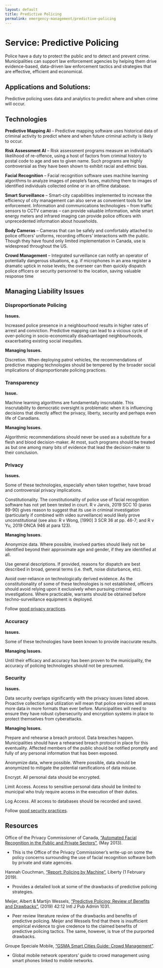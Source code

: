 ```yaml
---
layout: default
title: Predictive Policing
permalink: emergency-management/predictive-policing
---
```

# Service: Predictive Policing

Police have a duty to protect the public and to detect and prevent crime. Municipalities can support law enforcement agencies by helping them drive evidence-based, data-driven law enforcement tactics and strategies that are effective, efficient and economical. 

## Applications and Solutions: 

Predictive policing uses data and analytics to predict where and when crime will occur. 

## Technologies

**Predictive Mapping AI** – Predictive mapping software uses historical data of criminal activity to predict where and when future criminal activity is likely to occur.

**Risk Assessment AI** – Risk assessment programs measure an individual’s likelihood of re-offence, using a host of factors from criminal history to postal code to age and sex to given name. Such programs are highly controversial as they have been shown to exhibit racial and ethnic bias.

**Facial Recognition** – Facial recognition software uses machine learning algorithms to analyze images of people’s faces, matching them to images of identified individuals collected online or in an offline database.

**Smart Surveillance** – Smart-city capabilities implemented to increase the efficiency of city management can also serve as convenient tools for law enforcement. Information and communications technologies – from traffic sensors to CCTV cameras – can provide valuable information, while smart energy meters and infrared imaging can provide police officers with unprecedented information about households.

**Body Cameras** – Cameras that can be safely and comfortably attached to police officers’ uniforms, recording officers’ interactions with the public. Though they have found only limited implementation in Canada, use is widespread throughout the US. 

**Crowd Management** – Integrated surveillance can notify an operator of potentially dangerous situations, e.g. if microphones in an area register a dramatic uptick in noise levels; the overseer can then quickly dispatch police officers or security personnel to the location, saving valuable response time

## Managing Liability Issues

### Disproportionate Policing

**Issues.** 

Increased police presence in a neighbourhood results in higher rates of arrest and conviction. Predictive mapping can lead to a vicious cycle of over-policing in socio-economically disadvantaged neighbourhoods, exacerbating existing social inequities.

**Managing Issues.**

Discretion. When deploying patrol vehicles, the recommendations of predictive mapping technologies should be tempered by the broader social implications of disproportionate policing practices.

### Transparency

**Issue.** 

Machine learning algorithms are fundamentally inscrutable. This inscrutability to democratic oversight is problematic when it is influencing decisions that directly affect the privacy, liberty, security and perhaps even life of Canadians.

**Managing Issues.**

Algorithmic recommendations should never be used as a substitute for a flesh and blood decision-maker. At most, such programs should be treated as but one among many bits of evidence that lead the decision-maker to their conclusion.

### Privacy

**Issues.** 

Some of these technologies, especially when taken together, have broad and controversial privacy implications.

Constitutionality. The constitutionality of police use of facial recognition software has not yet been tested in court. R v Jarvis, 2019 SCC 10 (paras 89-90) gives reason to suggest that its use in criminal investigation (particularly if combined with video surveillance) would likely prove unconstitutional (see also: R v Wong, [1990] 3 SCR 36 at pp. 46-7; and R v Yu, 2019 ONCA 946 at para 123).

**Managing Issues.**
 
Anonymize data. Where possible, involved parties should likely not be identified beyond their approximate age and gender, if they are identified at all.

Use general descriptions. If provided, reasons for dispatch are best described in broad, general terms (i.e. theft, noise disturbance, etc).

Avoid over-reliance on technologically derived evidence. As the constitutionality of some of these technologies is not established, officers should avoid relying upon it exclusively when pursuing criminal investigations. Where practicable, warrants should be obtained before techno-surveillance equipment is deployed.

Follow [good privacy practices](https://cippic-ca.github.io/SmartCityToolkit/privacy.html). 

### Accuracy

**Issues.**

Some of these technologies have been known to provide inaccurate results.

**Managing Issues.**

Until their efficacy and accuracy has been proven to the municipality, the accuracy of policing technologies should not be presumed. 

### Security

**Issues.** 

Data security overlaps significantly with the privacy issues listed above. Proactive collection and utilization will mean that police services will amass more data in more formats than ever before. Municipalities will need to ensure they have robust cybersecurity and encryption systems in place to protect themselves from cyberattacks. 

**Managing Issues.**

Prepare and rehearse a breach protocol. Data breaches happen. Municipalities should have a rehearsed breach protocol in place for this eventuality. Affected members of the public should be notified promptly and fully of any personal information that has been exposed.

Anonymize data, where possible. Where possible, data should be anonymized to mitigate the potential ramifications of data misuse.

Encrypt. All personal data should be encrypted.

Limit Access. Access to sensitive personal data should be limited to municipal who truly require access in the execution of their duties.

Log Access. All access to databases should be recorded and saved.

Follow [good security practices](https://cippic-ca.github.io/SmartCityToolkit/security.html).

## Resources

Office of the Privacy Commissioner of Canada, [“Automated Facial Recognition in the Public and Private Sectors”](https://www.priv.gc.ca/en/opc-actions-and-decisions/research/explore-privacy-research/2013/fr_201303/), (May 2013).
  * This is the Office of the Privacy Commissioner’s write-up on some the policy concerns surrounding the use of facial recognition software both by private and state agencies.

Hannah Couchman, [“Report: Policing by Machine”](https://www.libertyhumanrights.org.uk/issue/policing-by-machine/), Liberty (1 February 2019). 
  * Provides a detailed look at some of the drawbacks of predictive policing strategies.

Meijer, Albert & Martijn Wessels, [“Predictive Policing: Review of Benefits and Drawbacks”](https://www.tandfonline.com/doi/full/10.1080/01900692.2019.1575664), (2019) 42:12 Intl J Pub Admin 1031. 
  * Peer review literature review of the drawbacks and benefits of predictive policing. Meijer and Wessels find that there is insufficient empirical evidence to give credence to the claimed benefits of predictive policing tactics. The same, however, is true of the purported drawbacks.

Groupe Speciale Mobile, [“GSMA Smart Cities Guide: Crowd Management”](https://www.gsma.com/iot//wp-content/uploads/2016/10/GSMA-Crowd-management-case-study-web.pdf). 
  * Global mobile network operators’ guide to crowd management using smart phones linked to mobile networks.

